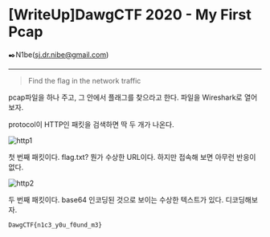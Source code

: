 # [WriteUp]DawgCTF 2020 - My First Pcap

:black_nib:N1be(sj.dr.nibe@gmail.com)

---

> Find the flag in the network traffic

pcap파일을 하나 주고, 그 안에서 플래그를 찾으라고 한다. 파일을 Wireshark로 열어 보자.

protocol이 HTTP인 패킷을 검색하면 딱 두 개가 나온다.

![http1](https://user-images.githubusercontent.com/59759771/79086075-c05a2400-7d75-11ea-96d2-5d91ea4c7f04.png)

첫 번째 패킷이다. flag.txt? 뭔가 수상한 URL이다. 하지만 접속해 보면 아무런 반응이 없다.

![http2](https://user-images.githubusercontent.com/59759771/79086073-bfc18d80-7d75-11ea-9a81-27fbba8a6e46.png)

두 번째 패킷이다. base64 인코딩된 것으로 보이는 수상한 텍스트가 있다. 디코딩해보자.

```
DawgCTF{n1c3_y0u_f0und_m3}
```

